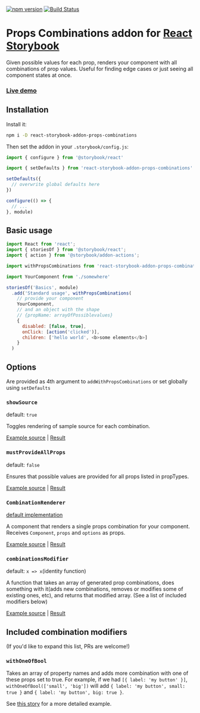 [![npm version](https://badge.fury.io/js/react-storybook-addon-props-combinations.svg)](https://www.npmjs.com/package/react-storybook-addon-props-combinations) 
[![Build Status](https://travis-ci.org/evgenykochetkov/react-storybook-addon-props-combinations.svg?branch=master)](https://travis-ci.org/evgenykochetkov/react-storybook-addon-props-combinations)

# Props Combinations addon for [React Storybook](https://github.com/storybooks/react-storybook) 

Given possible values for each prop, renders your component with all combinations of prop values. Useful for finding edge cases or just seeing all component states at once.

### [Live demo](https://evgenykochetkov.github.io/react-storybook-addon-props-combinations/)

## Installation

Install it:

```sh
npm i -D react-storybook-addon-props-combinations
```

Then set the addon in your `.storybook/config.js`:

```js
import { configure } from '@storybook/react'

import { setDefaults } from 'react-storybook-addon-props-combinations'

setDefaults({
  // overwrite global defaults here
})

configure(() => {
  // ...
}, module)
```

## Basic usage

```js
import React from 'react';
import { storiesOf } from '@storybook/react';
import { action } from '@storybook/addon-actions';

import withPropsCombinations from 'react-storybook-addon-props-combinations'

import YourComponent from './somewhere'

storiesOf('Basics', module)
  .add('Standard usage', withPropsCombinations(
    // provide your component
    YourComponent,
    // and an object with the shape
    // {propName: arrayOfPossiblevalues}
    {
      disabled: [false, true],
      onClick: [action('clicked')],
      children: ['hello world', <b>some elements</b>]
    }
  )
```

## Options

Are provided as 4th argument to `addWithPropsCombinations` or set globally using `setDefaults`

### `showSource`
default: `true`

Toggles rendering of sample source for each combination.

[Example source](https://github.com/evgenykochetkov/react-storybook-addon-props-combinations/blob/master/example/basicUsage.story.js) | [Result](https://evgenykochetkov.github.io/react-storybook-addon-props-combinations/?selectedKind=Basics&selectedStory=Standard%20usage&full=0&down=1&left=1&panelRight=0&downPanel=kadirahq%2Fstorybook-addon-actions%2Factions-panel)

### `mustProvideAllProps`
default: `false`

Ensures that possible values are provided for all props listed in propTypes.

[Example source](https://github.com/evgenykochetkov/react-storybook-addon-props-combinations/blob/master/example/mustProvideAllProps.story.js) | [Result](https://evgenykochetkov.github.io/react-storybook-addon-props-combinations/?selectedKind=mustProvideAllProps%20example&selectedStory=With%20all%20props%20provided&full=0&down=1&left=1&panelRight=0&downPanel=kadirahq%2Fstorybook-addon-actions%2Factions-panel)

### `CombinationRenderer`
[default implementation](https://github.com/evgenykochetkov/react-storybook-addon-props-combinations/blob/master/src/CombinationRenderer.js)

A component that renders a single props combination for your component. Receives `Component`, `props` and `options` as props.

[Example source](https://github.com/evgenykochetkov/react-storybook-addon-props-combinations/blob/master/example/customCombinationRenderer.story.js) | [Result](https://evgenykochetkov.github.io/react-storybook-addon-props-combinations/?selectedKind=Custom%20CombinationRenderer%20example&selectedStory=Rendering%20just%20a%20component%20without%20any%20wrappers&full=0&down=1&left=1&panelRight=0&downPanel=kadirahq%2Fstorybook-addon-actions%2Factions-panel)

### `combinationsModifier`
default: `x => x`(identity function)

A function that takes an array of generated prop combinations, does something with it(adds new combinations, removes or modifies some of existing ones, etc), and returns that modified array.
(See a list of included modifiers below)

[Example source](https://github.com/evgenykochetkov/react-storybook-addon-props-combinations/blob/master/example/combinationsModifier.story.js) | [Result](https://evgenykochetkov.github.io/react-storybook-addon-props-combinations/?selectedKind=combinationsModifier%20example&selectedStory=one%20modifier&full=0&down=1&left=1&panelRight=0&downPanel=kadirahq%2Fstorybook-addon-actions%2Factions-panel)

## Included combination modifiers

(If you'd like to expand this list, PRs are welcome!)

### `withOneOfBool`

Takes an array of property names and adds more combination with one of these props set to true.
For example, if we had `[{ label: 'my button' }]`, `withOneOfBool(['small', 'big'])` will add `{ label: 'my button', small: true }` and `{ label: 'my button', big: true }`.

See [this story](https://github.com/evgenykochetkov/react-storybook-addon-props-combinations/blob/master/example/combinationsModifier.story.js) for a more detailed example.
